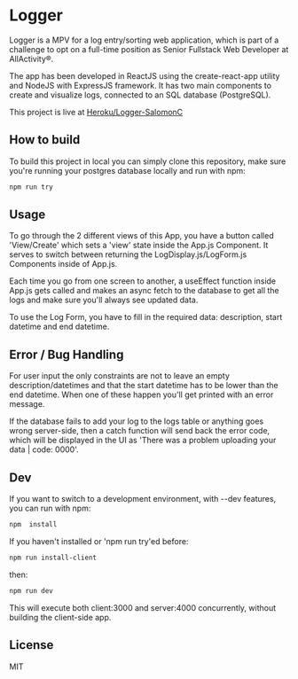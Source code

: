 # Logger

Logger is a MPV for a log entry/sorting web application, which is part of a challenge to opt on a full-time position as Senior Fullstack Web Developer at AllActivity®.

The app has been developed in ReactJS using the create-react-app utility and NodeJS with ExpressJS framework. It has two main components to create and visualize logs, connected to an SQL database (PostgreSQL).

This project is live at [Heroku/Logger-SalomonC](https://logger-salomonc.herokuapp.com/)

## How to build

To build this project in local you can simply clone this repository, make sure you're running your postgres database locally and run with npm:

```bash
npm run try
```

## Usage

To go through the 2 different views of this App, you have a button called 'View/Create' which sets a 'view' state inside the App.js Component. It serves to switch between returning the LogDisplay.js/LogForm.js Components inside of App.js.

Each time you go from one screen to another, a useEffect function inside App.js gets called and makes an async fetch to the database to get all the logs and  make sure you'll always see updated data.

To use the Log Form, you have to fill in the required data: description, start datetime and end datetime.

## Error / Bug Handling

For user input the only constraints are not to leave an empty description/datetimes and that the start datetime has to be lower than the end datetime. When one of these happen you'll get printed with an error message.

If the database fails to add your log to the logs table or anything goes wrong server-side, then a catch function will send back the error code, which will be displayed in the UI as 'There was a problem uploading your data | code: 0000'.

## Dev
If you want to switch to a development environment, with --dev features, you can run with npm:


```bash
npm  install
```

If you haven't installed or 'npm run try'ed before:


```bash
npm run install-client
```

then:

```bash
npm run dev
```

This will execute both client:3000 and server:4000 concurrently, without building the client-side app.

## License
MIT
